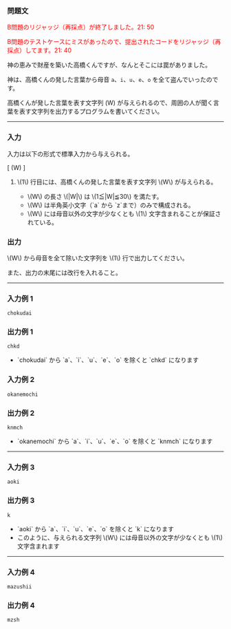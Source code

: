 <div>

<div>

### **問題文**

<section>
<font color="red">

B問題のリジャッジ（再採点）が終了しました。21: 50

B問題のテストケースにミスがあったので、提出されたコードをリジャッジ（再採点）してます。21: 40

</font>


神の恵みで財産を築いた高橋くんですが、なんとそこには罠がありました。

神は、高橋くんの発した言葉から母音 `a`、`i`、`u`、`e`、`o` を全て盗んでいったのです。

高橋くんが発した言葉を表す文字列 \(W\) が与えられるので、周囲の人が聞く言葉を表す文字列を出力するプログラムを書いてください。
</section>
</div>

---

<div>

### **入力**

<section>

入力は以下の形式で標準入力から与えられる。

\[
\(W\)
\]

<ol>
<li>
\(1\) 行目には、高橋くんの発した言葉を表す文字列 \(W\) が与えられる。</li>
<ul>
<li>
\(W\) の長さ \(|W|\) は \(1≦|W|≦30\) を満たす。</li>
<li>
\(W\) は半角英小文字（`a` から `z`まで）のみで構成される。</li>
<li>
\(W\) には母音以外の文字が少なくとも \(1\) 文字含まれることが保証されている。</li>
</ul>
</ol>
</section>
</div>
<div>

### **出力**

<section>
\(W\) から母音を全て除いた文字列を \(1\) 行で出力してください。

また、出力の末尾には改行を入れること。
</section>
</div>

---

<div>

### **入力例 1**

<section>

```
chokudai
```

</section>
</div>
<div>

### **出力例 1**

<section>

```
chkd
```

<ul>
<li>
`chokudai` から `a`、`i`、`u`、`e`、`o` を除くと `chkd` になります</li>
</ul>
</section>
</div>
<div>

### **入力例 2**

<section>

```
okanemochi
```

</section>
</div>
<div>

### **出力例 2**

<section>

```
knmch
```

<ul>
<li>
`okanemochi` から `a`、`i`、`u`、`e`、`o` を除くと `knmch` になります</li>
</ul>
</section>
</div>

---

<div>

### **入力例 3**

<section>

```
aoki
```

</section>
</div>
<div>

### **出力例 3**

<section>

```
k
```

<ul>
<li>
`aoki` から `a`、`i`、`u`、`e`、`o` を除くと `k` になります</li>
<li>
このように、与えられる文字列 \(W\) には母音以外の文字が少なくとも \(1\) 文字含まれます</li>
</ul>
</section>
</div>

---

<div>

### **入力例 4**

<section>

```
mazushii
```

</section>
</div>
<div>

### **出力例 4**

<section>

```
mzsh
```

</section>
</div>

</div>
